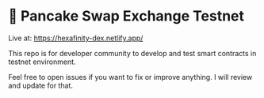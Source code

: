 # 🥞 Pancake Swap Exchange Testnet

Live at: https://hexafinity-dex.netlify.app/

This repo is for developer community to develop and test smart contracts in testnet environment.

Feel free to open issues if you want to fix or improve anything. I will review and update for that.
